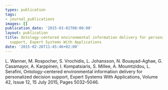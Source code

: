 ```yaml
---
types: publication
tags:
- journal_publications
images: []
publication_date: '2015-03-01T00:00:00'
layout: publication
title: Ontology-centered environmental information delivery for personalized decision
  support, Expert Systems With Applications
date: '2015-02-26T11:45:46+02:00'
---
```

<p>L. Wanner, M. Rospocher, S. Vrochidis, L. Johansson, N. Bouayad-Aghae, G. Casamayor, A. Karppinen, I. Kompatsiaris, S. Millee, A. Moumtzidou, L. Serafini, Ontology-centered environmental information delivery for personalized decision support, Expert Systems With Applications, Volume 42, Issue 12, 15 July 2015, Pages 5032–5046.</p>
